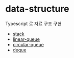 # data-structure
Typescript 로 자료 구조 구현

- [stack](docs/stack.md)
- [linear-queue](docs/linear-queue.md)
- [circular-queue](docs/circular-queue.md)
- [deque](docs/deque.md)